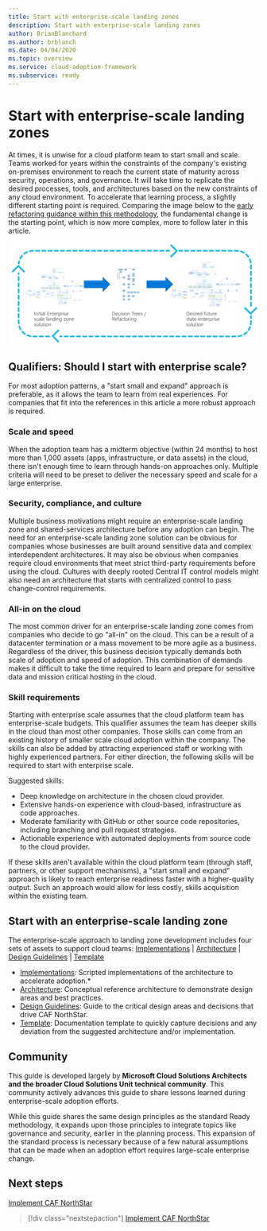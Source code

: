 ```yaml
---
title: Start with enterprise-scale landing zones
description: Start with enterprise-scale landing zones
author: BrianBlanchard
ms.author: brblanch
ms.date: 04/04/2020
ms.topic: overview
ms.service: cloud-adoption-framework
ms.subservice: ready
---
```


# Start with enterprise-scale landing zones

At times, it is unwise for a cloud platform team to start small and scale. Teams worked for years within the constraints of the company's existing on-premises environment to reach the current state of maturity across security, operations, and governance. It will take time to replicate the desired processes, tools, and architectures based on the new constraints of any cloud environment. To accelerate that learning process, a slightly different starting point is required. Comparing the image below to the [early refactoring guidance within this methodology](../landing-zone/refactor.md), the fundamental change is the starting point, which is now more complex, more to follow later in this article.

![Landing zone refactoring illustration - described in later section of this article](../../_images/ready/refactor-enterprise-scale.png)

<!-- markdownlint-disable MD026 -->

## Qualifiers: Should I start with enterprise scale?

For most adoption patterns, a "start small and expand" approach is preferable, as it allows the team to learn from real experiences. For companies that fit into the references in this article a more robust approach is required.

### Scale and speed

When the adoption team has a midterm objective (within 24 months) to host more than 1,000 assets (apps, infrastructure, or data assets) in the cloud, there isn't enough time to learn through hands-on approaches only. Multiple criteria will need to be preset to deliver the necessary speed and scale for a large enterprise.

### Security, compliance, and culture

Multiple business motivations might require an enterprise-scale landing zone and shared-services architecture before any adoption can begin. The need for an enterprise-scale landing zone solution can be obvious for companies whose businesses are built around sensitive data and complex interdependent architectures. It may also be obvious when companies require cloud environments that meet strict third-party requirements before using the cloud. Cultures with deeply rooted Central IT control models might also need an architecture that starts with centralized control to pass change-control requirements.

### All-in on the cloud

The most common driver for an enterprise-scale landing zone comes from companies who decide to go "all-in" on the cloud. This can be a result of a datacenter termination or a mass movement to be more agile as a business. Regardless of the driver, this business decision typically demands both scale of adoption and speed of adoption. This combination of demands makes it difficult to take the time required to learn and prepare for sensitive data and mission critical hosting in the cloud.

### Skill requirements

Starting with enterprise scale assumes that the cloud platform team has enterprise-scale budgets. This qualifier assumes the team has deeper skills in the cloud than most other companies. Those skills can come from an existing history of smaller scale cloud adoption within the company. The skills can also be added by attracting experienced staff or working with highly experienced partners. For either direction, the following skills will be required to start with enterprise scale.

Suggested skills:

- Deep knowledge on architecture in the chosen cloud provider.
- Extensive hands-on experience with cloud-based, infrastructure as code approaches.
- Moderate familiarity with GitHub or other source code repositories, including branching and pull request strategies.
- Actionable experience with automated deployments from source code to the cloud provider.

If these skills aren't available within the cloud platform team (through staff, partners, or other support mechanisms), a "start small and expand" approach is likely to reach enterprise readiness faster with a higher-quality output. Such an approach would allow for less costly, skills acquisition within the existing team.

## Start with an enterprise-scale landing zone

The enterprise-scale approach to landing zone development includes four sets of assets to support cloud teams: [Implementations](./implementation.md) | [Architecture](./architecture.md) | [Design Guidelines](./design-guidelines.md) | [Template](./template.md)

- [Implementations](./implementation.md): Scripted implementations of the architecture to accelerate adoption.*
- [Architecture](./architecture.md): Conceptual reference architecture to demonstrate design areas and best practices.
- [Design Guidelines](./design-guidelines.md): Guide to the critical design areas and decisions that drive CAF NorthStar.
- [Template](./template.md): Documentation template to quickly capture decisions and any deviation from the suggested architecture and/or implementation.

## Community

This guide is developed largely by **Microsoft Cloud Solutions Architects and the broader Cloud Solutions Unit technical community**. This community actively advances this guide to share lessons learned during enterprise-scale adoption efforts.

While this guide shares the same design principles as the standard Ready methodology, it expands upon those principles to integrate topics like governance and security, earlier in the planning process. This expansion of the standard process is necessary because of a few natural assumptions that can be made when an adoption effort requires large-scale enterprise change.

## Next steps

[Implement CAF NorthStar](./implementation.md)

> [!div class="nextstepaction"]
> [Implement CAF NorthStar](./implementation.md)
